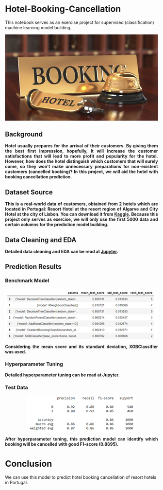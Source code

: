# Hotel-Booking-Cancellation

This notebook serves as an exercise project for supervised (classification) machine learning model building.

<p align="center">
<img src="https://github.com/b1llywitant0/Hotel-Booking-Cancellation/blob/main/Data/Hotel%20Header.jpg">
</p>


## Background
<p align='justify' style="font-weight: bold;">
Hotel usually prepares for the arrival of their customers. By giving them the best first impression, hopefully, it will increase the customer satisfactions that will lead to more profit and popularity for the hotel. However, how does the hotel distinguish which customers that will surely come, so they won't make unnecessary preparations for non-existent customers (cancelled booking)? In this project, we will aid the hotel with booking cancellation prediction.
</p>

## Dataset Source
<p align='justify' style="font-weight: bold;">
This is a real-world data of customers, obtained from 2 hotels which are located in Portugal: Resort Hotel at the resort region of Algarve and City Hotel at the city of Lisbon. You can download it from <a href="https://www.kaggle.com/datasets/jessemostipak/hotel-booking-demand">Kaggle</a>. Because this project only serves as exercise, we will only use the first 5000 data and certain columns for the prediction model building.
</p>

## Data Cleaning and EDA
<p align='justify' style="font-weight: bold;">
Detailed data cleaning and EDA can be read at <a href="https://github.com/b1llywitant0/Hotel-Booking-Cancellation/blob/main/Supervised%20Model%20-%20Hotel%20Booking.ipynb">Jupyter</a>. 
</p>

## Prediction Results
### Benchmark Model
<p align="center">
<img src="https://github.com/b1llywitant0/Hotel-Booking-Cancellation/blob/main/Data/Hotel%20CV%20Results.png">
</p>
<p align='justify' style="font-weight: bold;">
Considering the mean score and its standard deviation, XGBClassifier was used.
</p>

### Hyperparameter Tuning
<p align='justify' style="font-weight: bold;">
Detailed hyperparameter tuning can be read at <a href="https://github.com/b1llywitant0/Hotel-Booking-Cancellation/blob/main/Supervised%20Model%20-%20Hotel%20Booking.ipynb">Jupyter</a>. 
</p>

### Test Data
<p align="center">
<img src="https://github.com/b1llywitant0/Hotel-Booking-Cancellation/blob/main/Data/Hotel%20Results.png">
</p>
<p align='justify' style="font-weight: bold;">
After hyperparameter tuning, this prediction model can identify which booking will be cancelled with good F1-score (0.8695).
</p>

# Conclusion
We can use this model to predict hotel booking cancellation of resort hotels in Portugal.
